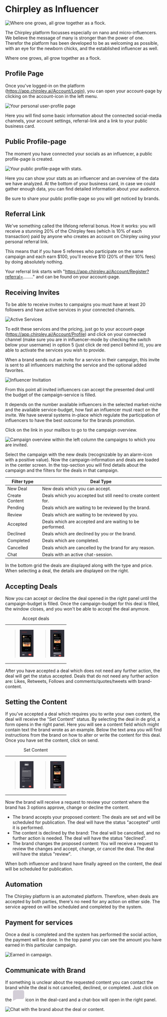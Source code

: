 # Chirpley as Influencer

<div class="thumbnail" width="800" data-align="center" alt="Nano = Mega" data-show_caption="True" title="">

![Where one grows, all grow together as a flock.](\_static/images/nano-mega.png)


</div>

The Chirpley platform focusses especially on nano and micro-influencers.
We believe the message of many is stronger than the power of one.
Therefor the platform has been developed to be as welcoming as possible,
with an eye for the newborn chicks, and the established influencer as
well.

Where one grows, all grow together as a flock.

## Profile Page

Once you've logged-in on the platform
(<https://app.chirpley.ai/Account/Login>), you can open your
account-page by clicking on the account-icon in the left menu.

<div class="thumbnail" width="600" data-align="center" alt="Cancel Campaign" data-show_caption="True" title="">

![Your personal user-profile page](\_static/images/influencer-profile.png)


</div>

Here you will find some basic information about the connected
social-media channels, your account settings, referral-link and a link
to your public business card.

## Public Profile-page

The moment you have connected your socials as an influencer, a public
profile-page is created.

<div class="thumbnail" width="600" data-align="center" alt="Cancel Campaign" data-show_caption="True" title="">

![Your public profile-page with stats.](\_static/images/businesscard.png)


</div>

Here you can show your stats as an influencer and an overview of the
data we have analyzed. At the bottom of your business card, in case we
could gather enough data, you can find detailed information about your
audience.

Be sure to share your public profile-page so you will get noticed by
brands.

## Referral Link

We've something called the lifelong referral bonus. How it works: you
will receive a stunning 20% of the Chirpley fees (which is 10% of each
transaction) paid by anyone who creates an account on Chirpley using
your personal referral link.

This means that if you have 5 referees who participate on the same
campaign and each earn $100, you'll receive $10 (20% of their 10% fees)
by doing absolutely nothing.

Your referral link starts with
"<https://app.chirpley.ai/Account/Register?referral=>........" and can
be found on your account-page.

## Receiving Invites

To be able to receive invites to campaigns you must have at least 20
followers and have active services in your connected channels.

<div class="thumbnail" width="400" data-align="center" alt="Active Services" data-show_caption="True" title="">

![Active Services](\_static/images/influencer-step5.png)


</div>

To edit these services and the pricing, just go to your account-page
(<https://app.chirpley.ai/Account/Profile>) and click on your connected
channel (make sure you are in influencer-mode by checking the switch
below your username) in option 5 (just click de red pencil behind it),
you are able to activate the services you wish to provide.

When a brand sends out an invite for a service in their campaign, this
invite is sent to all influencers matching the service and the optional
added favorites.

<div class="thumbnail" width="400" data-align="center" alt="Selected Services" data-show_caption="True" title="">

![Influencer Invitation](\_static/images/influencer-invite.png)


</div>

From this point all invited influencers can accept the presented deal
until the budget of the campaign-service is filled.

It depends on the number available influencers in the selected
market-niche and the available service-budget, how fast an influencer
must react on the invite. We have several systems in-place which
regulate the participation of influencers to have the best outcome for
the brands promotion.

Click on the link in your mailbox to go to the campaign overview.

<div class="thumbnail" width="600" data-align="center" alt="Campaign Overview" data-show_caption="True" title="">

![Campaign overview within the left column the campaigns to which you are
invited.](\_static/images/influencer-campaign-overview.png)


</div>

Select the campaign with the new deals (recognizable by an alarm-icon
with a positive value). Now the campaign-information and deals are
loaded in the center screen. In the top-section you will find details
about the campaign and the filters for the deals in that campaign.

| Filter type    | Deal Type                                                      |
| -------------- | -------------------------------------------------------------- |
| New Deal       | New deals which you can accept.                                |
| Create Content | Deals which you accepted but still need to create content for. |
| Pending        | Deals which are waiting to be reviewed by the brand.           |
| Review         | Deals which are waiting to be reviewed by you.                 |
| Accepted       | Deals which are accepted and are waiting to be performed.      |
| Declined       | Deals which are declined by you or the brand.                  |
| Completed      | Deals which are completed.                                     |
| Cancelled      | Deals which are cancelled by the brand for any reason.         |
| Chat           | Deals with an active chat-session.                             |

In the bottom grid the deals are displayed along with the type and
price. When selecting a deal, the details are displayed on the right.

## Accepting Deals

Now you can accept or decline the deal opened in the right panel until
the campaign-budget is filled. Once the campaign-budget for this deal is
filled, the window closes, and you won't be able to accept the deal
anymore.

<table style="width:39%;">
<caption>Accept deals</caption>
<colgroup>
<col style="width: 19%" />
<col style="width: 19%" />
</colgroup>
<tbody>
<tr class="odd">
<td><blockquote>
<p><img src="_static/images/influencer-like-deal.png" alt="invite1" /></p>
</blockquote></td>
<td><blockquote>
<p><img src="_static/images/influencer-comment-deal.png" alt="invite2" /></p>
</blockquote></td>
</tr>
</tbody>
</table>

After you have accepted a deal which does not need any further action,
the deal will get the status accepted. Deals that do not need any
further action are: Likes, Retweets, Follows and comments/quotes/tweets
with brand-content.

## Setting the Content

If you've accepted a deal which requires you to write your own content,
the deal will receive the "Set Content" status. By selecting the deal in
de grid, a form opens in the right panel. Here you will see a content
field which might contain text the brand wrote as an example. Below the
text area you will find instructions from the brand on how to alter or
write the content for this deal. Once you have set the content, click on
send.

<table style="width:39%;">
<caption>Set Content</caption>
<colgroup>
<col style="width: 19%" />
<col style="width: 19%" />
</colgroup>
<tbody>
<tr class="odd">
<td><blockquote>
<p><img src="_static/images/influencer-set-content.png" alt="invite4" /></p>
</blockquote></td>
<td><blockquote>
<p><img src="_static/images/influencer-comment-deal.png" alt="invite5" /></p>
</blockquote></td>
</tr>
</tbody>
</table>

Now the brand will receive a request to review your content where the
brand has 3 options approve, change or decline the content.

  - The brand accepts your proposed content: The deals are set and will
    be scheduled for publication. The deal will have the status
    "accepted" until it is performed.
  - The content is declined by the brand: The deal will be cancelled,
    and no further action is needed. The deal will have the status
    "declined".
  - The brand changes the proposed content: You will receive a request
    to review the changes and accept, change, or cancel the deal. The
    deal will have the status "review".

When both influencer and brand have finally agreed on the content, the
deal will be scheduled for publication.

## Automation

The Chirpley platform is an automated platform. Therefore, when deals
are accepted by both parties, there's no need for any action on either
side. The service agreed on will be scheduled and completed by the
system.

## Payment for services

Once a deal is completed and the system has performed the social action,
the payment will be done. In the top panel you can see the amount you
have earned in this particular campaign.

<div class="thumbnail" width="600" data-align="center" alt="Campaign Overview" data-show_caption="True" title="">

![Earned in campaign.](\_static/images/earned-in-campaign.png)


</div>

## Communicate with Brand

If something is unclear about the requested content you can contact the
brand while the deal is not cancelled, declined, or completed. Just
click on the ![chaticon](_static/images/chat-icon.svg) icon in the
deal-card and a chat-box will open in the right panel.

<div class="thumbnail" width="400" data-align="center" alt="Chat function" data-show_caption="True" title="">

![Chat with the brand about the deal or content.](\_static/images/chat-with-brand.png)


</div>
